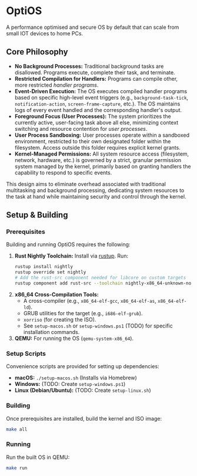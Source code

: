 # OptiOS

A performance optimised and secure OS by default that can scale from small IOT devices to home PCs.

## Core Philosophy

-   **No Background Processes:** Traditional background tasks are disallowed. Programs execute, complete their task, and terminate.
-   **Restricted Compilation for Handlers:** Programs can compile other, more restricted *handler programs*.
-   **Event-Driven Execution:** The OS executes compiled handler programs based on specific high-level event triggers (e.g., `background-task-tick`, `notification-action`, `screen-frame-capture`, etc.). The OS maintains logs of every event handled and the corresponding handler's output.
-   **Foreground Focus (User Processes):** The system prioritizes the currently active, user-facing task above all else, minimizing context switching and resource contention for *user processes*.
-   **User Process Sandboxing:** User processes operate within a sandboxed environment, restricted to their own designated folder within the filesystem. Access outside this folder requires explicit kernel grants.
-   **Kernel-Managed Permissions:** All system resource access (filesystem, network, hardware, etc.) is governed by a strict, granular permission system managed by the kernel, primarily based on granting handlers the capability to respond to specific events.

This design aims to eliminate overhead associated with traditional multitasking and background processing, dedicating system resources to the task at hand while maintaining security and control through the kernel.

## Setup & Building

### Prerequisites

Building and running OptiOS requires the following:

1.  **Rust Nightly Toolchain:** Install via [rustup](https://rustup.rs/). Run:
    ```bash
    rustup install nightly
    rustup override set nightly
    # Add the rust-src component needed for libcore on custom targets
    rustup component add rust-src --toolchain nightly-x86_64-unknown-none 
    ```
2.  **x86_64 Cross-Compilation Tools:**
    *   A cross-compiler (e.g., `x86_64-elf-gcc`, `x86_64-elf-as`, `x86_64-elf-ld`).
    *   GRUB utilities for the target (e.g., `i686-elf-grub`).
    *   `xorriso` (for creating the ISO).
    *   See `setup-macos.sh` or `setup-windows.ps1` (TODO) for specific installation commands.
3.  **QEMU:** For running the OS (`qemu-system-x86_64`).

### Setup Scripts

Convenience scripts are provided for setting up dependencies:

*   **macOS:** `./setup-macos.sh` (Installs via Homebrew)
*   **Windows:** (TODO: Create `setup-windows.ps1`)
*   **Linux (Debian/Ubuntu):** (TODO: Create `setup-linux.sh`)

### Building

Once prerequisites are installed, build the kernel and ISO image:

```bash
make all
```

### Running

Run the built OS in QEMU:

```bash
make run
``` 